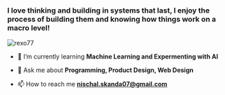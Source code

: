 <link href="style.css" rel="stylesheet"></link>

<h3 align="left"> I love thinking and building in systems that last, I enjoy the process of building them and knowing how things work on a macro level!</h3>

<p align="left"> <img src="https://komarev.com/ghpvc/?username=rexo77&label=Profile%20views&color=0e75b6&style=flat" alt="rexo77" /> </p>


- 🌱 I’m currently learning **Machine Learning and Expermenting with AI**

- 💬 Ask me about **Programming, Product Design, Web Design**

- 📫 How to reach me **nischal.skanda07@gmail.com**

</p>
